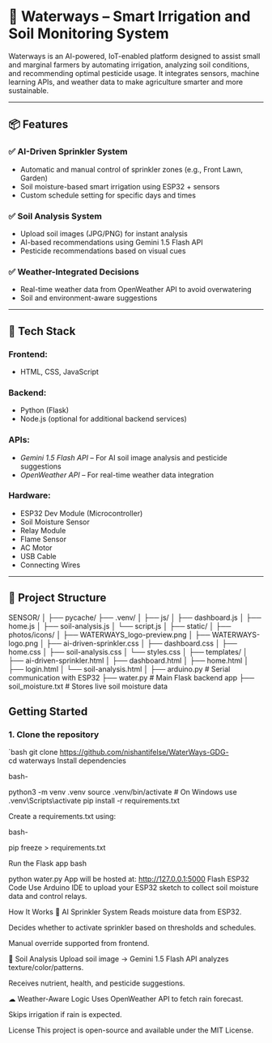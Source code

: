 # 🌊 Waterways – Smart Irrigation and Soil Monitoring System

Waterways is an AI-powered, IoT-enabled platform designed to assist small and marginal farmers by automating irrigation, analyzing soil conditions, and recommending optimal pesticide usage. It integrates sensors, machine learning APIs, and weather data to make agriculture smarter and more sustainable.

---

## 📦 Features

### ✅ AI-Driven Sprinkler System
- Automatic and manual control of sprinkler zones (e.g., Front Lawn, Garden)
- Soil moisture-based smart irrigation using ESP32 + sensors
- Custom schedule setting for specific days and times

### ✅ Soil Analysis System
- Upload soil images (JPG/PNG) for instant analysis
- AI-based recommendations using Gemini 1.5 Flash API
- Pesticide recommendations based on visual cues

### ✅ Weather-Integrated Decisions
- Real-time weather data from OpenWeather API to avoid overwatering
- Soil and environment-aware suggestions

---

## 🔧 Tech Stack

### Frontend:
- HTML, CSS, JavaScript

### Backend:
- Python (Flask)
- Node.js (optional for additional backend services)

### APIs:
- *Gemini 1.5 Flash API* – For AI soil image analysis and pesticide suggestions
- *OpenWeather API* – For real-time weather data integration

### Hardware:
- ESP32 Dev Module (Microcontroller)
- Soil Moisture Sensor
- Relay Module
- Flame Sensor
- AC Motor
- USB Cable
- Connecting Wires

---

## 📁 Project Structure
SENSOR/ │ ├── pycache/ ├── .venv/ │ ├── js/ │ ├── dashboard.js │ ├── home.js │ ├── soil-analysis.js │ └── script.js │ ├── static/ │ ├── photos/icons/ │ ├── WATERWAYS_logo-preview.png │ ├── WATERWAYS-logo.png │ ├── ai-driven-sprinkler.css │ ├── dashboard.css │ ├── home.css │ ├── soil-analysis.css │ └── styles.css │ ├── templates/ │ ├── ai-driven-sprinkler.html │ ├── dashboard.html │ ├── home.html │ ├── login.html │ └── soil-analysis.html │ ├── arduino.py # Serial communication with ESP32 ├── water.py # Main Flask backend app ├── soil_moisture.txt # Stores live soil moisture data


## Getting Started

### 1. Clone the repository

`bash
git clone https://github.com/nishantifelse/WaterWays-GDG-
cd waterways
Install dependencies

bash-

python3 -m venv .venv
source .venv/bin/activate  # On Windows use .venv\Scripts\activate
pip install -r requirements.txt

Create a requirements.txt using:

bash-

pip freeze > requirements.txt

Run the Flask app
bash


python water.py 
App will be hosted at: http://127.0.0.1:5000
Flash ESP32 Code
Use Arduino IDE to upload your ESP32 sketch to collect soil moisture data and control relays.

How It Works
🧠 AI Sprinkler System
Reads moisture data from ESP32.

Decides whether to activate sprinkler based on thresholds and schedules.

Manual override supported from frontend.

🧪 Soil Analysis
Upload soil image → Gemini 1.5 Flash API analyzes texture/color/patterns.

Receives nutrient, health, and pesticide suggestions.

☁ Weather-Aware Logic
Uses OpenWeather API to fetch rain forecast.

Skips irrigation if rain is expected.

License
This project is open-source and available under the MIT License.
